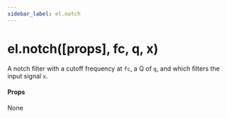 ```yaml
---
sidebar_label: el.notch
---
```


# el.notch([props], fc, q, x)

A notch filter with a cutoff frequency at `fc`, a Q of `q`, and which
filters the input signal `x`.

#### Props

None

